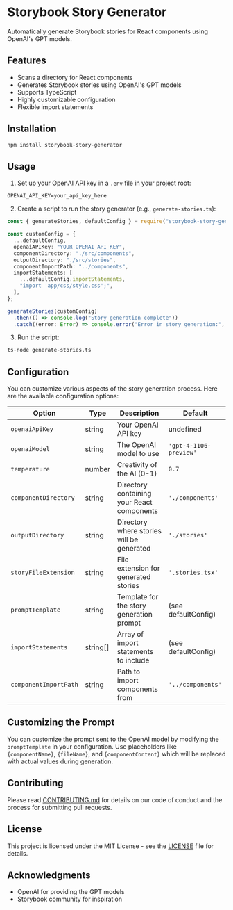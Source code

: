 # Storybook Story Generator

Automatically generate Storybook stories for React components using OpenAI's GPT models.

## Features

- Scans a directory for React components
- Generates Storybook stories using OpenAI's GPT models
- Supports TypeScript
- Highly customizable configuration
- Flexible import statements

## Installation

```bash
npm install storybook-story-generator
```

## Usage

1. Set up your OpenAI API key in a `.env` file in your project root:

```
OPENAI_API_KEY=your_api_key_here
```

2. Create a script to run the story generator (e.g., `generate-stories.ts`):

```typescript
const { generateStories, defaultConfig } = require("storybook-story-generator");

const customConfig = {
  ...defaultConfig,
  openaiAPIKey: "YOUR_OPENAI_API_KEY",
  componentDirectory: "./src/components",
  outputDirectory: "./src/stories",
  componentImportPath: "../components",
  importStatements: [
    ...defaultConfig.importStatements,
    "import 'app/css/style.css';",
  ],
};

generateStories(customConfig)
  .then(() => console.log("Story generation complete"))
  .catch((error: Error) => console.error("Error in story generation:", error));
```

3. Run the script:

```bash
ts-node generate-stories.ts
```

## Configuration

You can customize various aspects of the story generation process. Here are the available configuration options:

| Option                | Type     | Description                                | Default                |
| --------------------- | -------- | ------------------------------------------ | ---------------------- |
| `openaiApiKey`        | string   | Your OpenAI API key                        | undefined              |
| `openaiModel`         | string   | The OpenAI model to use                    | `'gpt-4-1106-preview'` |
| `temperature`         | number   | Creativity of the AI (0-1)                 | `0.7`                  |
| `componentDirectory`  | string   | Directory containing your React components | `'./components'`       |
| `outputDirectory`     | string   | Directory where stories will be generated  | `'./stories'`          |
| `storyFileExtension`  | string   | File extension for generated stories       | `'.stories.tsx'`       |
| `promptTemplate`      | string   | Template for the story generation prompt   | (see defaultConfig)    |
| `importStatements`    | string[] | Array of import statements to include      | (see defaultConfig)    |
| `componentImportPath` | string   | Path to import components from             | `'../components'`      |

## Customizing the Prompt

You can customize the prompt sent to the OpenAI model by modifying the `promptTemplate` in your configuration. Use placeholders like `{componentName}`, `{fileName}`, and `{componentContent}` which will be replaced with actual values during generation.

## Contributing

Please read [CONTRIBUTING.md](CONTRIBUTING.md) for details on our code of conduct and the process for submitting pull requests.

## License

This project is licensed under the MIT License - see the [LICENSE](LICENSE) file for details.

## Acknowledgments

- OpenAI for providing the GPT models
- Storybook community for inspiration
